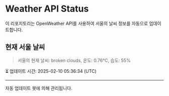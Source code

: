 
# Weather API Status

이 리포지토리는 OpenWeather API를 사용하여 서울의 날씨 정보를 자동으로 업데이트합니다.

## 현재 서울 날씨
> 서울의 현재 날씨: broken clouds, 온도: 0.76°C, 습도: 55%

⏳ 업데이트 시간: 2025-02-10 05:36:34 (UTC)

---
자동 업데이트 봇에 의해 관리됩니다.
